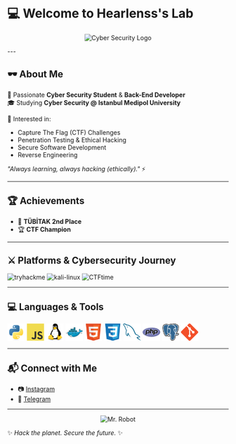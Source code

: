 # 💻 Welcome to Hearlenss's Lab  
<p align="center">
  <img src="https://i.imgur.com/30QEpJC_d.webp?maxwidth=760&fidelity=grandsize=512&id=13441&format=png" width="150" alt="Cyber Security Logo" />
</p>
---

## 🕶️ About Me  
🚀 Passionate **Cyber Security Student** & **Back-End Developer**  
🎓 Studying **Cyber Security @ Istanbul Medipol University**  

🔐 Interested in:  
- Capture The Flag (CTF) Challenges  
- Penetration Testing & Ethical Hacking  
- Secure Software Development  
- Reverse Engineering  

*"Always learning, always hacking (ethically)."* ⚡  

---

## 🏆 Achievements  
- 🥈 **TÜBİTAK 2nd Place**  
- 🏆 **CTF Champion**  

---

## ⚔️ Platforms & Cybersecurity Journey
<p align="left">
  <img src="https://tryhackme-badges.s3.amazonaws.com/TryHackMe.png" alt="tryhackme" width="120" />
  <img src="https://www.kali.org/images/kali-logo.svg" alt="kali-linux" width="80"/>
  <img src="https://ctftime.org/static/images/ctftime-logo.png" alt="CTFtime" width="120"/>
</p>

---

## 💻 Languages & Tools  
<p align="left">
  <img src="https://raw.githubusercontent.com/devicons/devicon/master/icons/python/python-original.svg" width="40" height="40"/> 
  <img src="https://raw.githubusercontent.com/devicons/devicon/master/icons/javascript/javascript-original.svg" width="40" height="40"/> 
  <img src="https://raw.githubusercontent.com/devicons/devicon/master/icons/linux/linux-original.svg" width="40" height="40"/> 
  <img src="https://raw.githubusercontent.com/devicons/devicon/master/icons/docker/docker-original.svg" width="40" height="40"/> 
  <img src="https://raw.githubusercontent.com/devicons/devicon/master/icons/html5/html5-original.svg" width="40" height="40"/> 
  <img src="https://raw.githubusercontent.com/devicons/devicon/master/icons/css3/css3-original.svg" width="40" height="40"/> 
  <img src="https://raw.githubusercontent.com/devicons/devicon/master/icons/mysql/mysql-original.svg" width="40" height="40"/> 
  <img src="https://raw.githubusercontent.com/devicons/devicon/master/icons/php/php-original.svg" width="40" height="40"/> 
  <img src="https://raw.githubusercontent.com/devicons/devicon/master/icons/postgresql/postgresql-original.svg" width="40" height="40"/> 
  <img src="https://raw.githubusercontent.com/devicons/devicon/master/icons/git/git-original.svg" width="40" height="40"/> 
</p>

---

## 📬 Connect with Me  
- 📷 [Instagram](https://instagram.com/USERNAME)  
- 💬 [Telegram](https://t.me/USERNAME)  

---

<p align="center">
  <img src="https://i.imgur.com/WZaIDTm.jpeg" alt="Mr. Robot"/>
</p>  

✨ *Hack the planet. Secure the future.* ✨